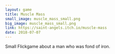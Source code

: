 ```yaml
---
layout: game
title: Muscle Mass
small_image: muscle_mass_small.png
big_image: muscle_mass_small.png
link: https://saint-angels.itch.io/muscle-mass
date: 2018-07-07
---
```

Small Flickgame about a man who was fond of iron.